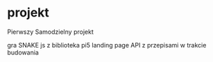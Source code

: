 # projekt

Pierwszy Samodzielny projekt

gra SNAKE js z biblioteka pi5
landing page
API z przepisami w trakcie budowania
